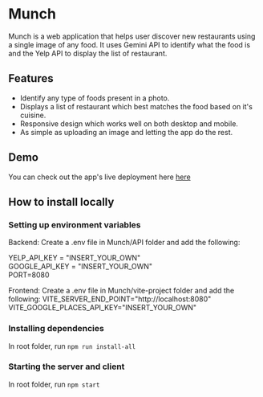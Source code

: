 # Munch

Munch is a web application that helps user discover new restaurants using a single image of any food. It uses Gemini API to identify what the food is and the Yelp API to display the list of restaurant.

## Features ##
- Identify any type of foods present in a photo.
- Displays a list of restaurant which best matches the food based on it's cuisine.
- Responsive design which works well on both desktop and mobile.
- As simple as uploading an image and letting the app do the rest.

## Demo ##
You can check out the app's live deployment here [here](https://munchapp.vercel.app)

## How to install locally ##

### Setting up environment variables ###
Backend:
Create a .env file in Munch/API folder and add the following:

YELP_API_KEY = "INSERT_YOUR_OWN"  
GOOGLE_API_KEY = "INSERT_YOUR_OWN"  
PORT=8080  

Frontend:
Create a .env file in Munch/vite-project folder and add the following:
VITE_SERVER_END_POINT="http://localhost:8080"  
VITE_GOOGLE_PLACES_API_KEY="INSERT_YOUR_OWN"  

### Installing dependencies ###
In root folder, run `npm run install-all`

### Starting the server and client ###
In root folder, run `npm start`
